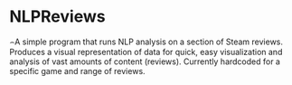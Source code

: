 ﻿# NLPReviews
⌢A simple program that runs NLP analysis on a section of Steam reviews. Produces a visual representation of data for quick, easy visualization and analysis of vast amounts of content (reviews). Currently hardcoded for a specific game and range of reviews.
